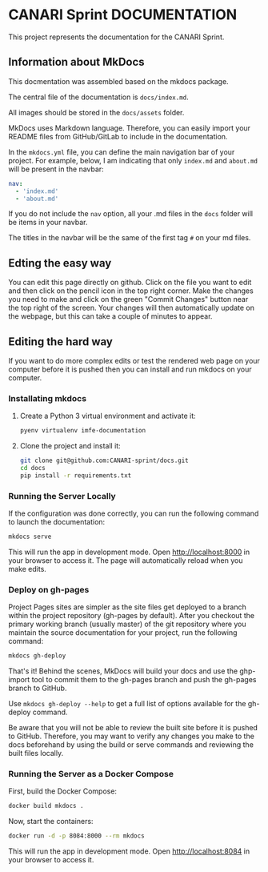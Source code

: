 # CANARI Sprint DOCUMENTATION
This project represents the documentation for the CANARI Sprint.


## Information about MkDocs

This docmentation was assembled based on the mkdocs package.

The central file of the documentation is `docs/index.md`.

All images should be stored in the `docs/assets` folder.

MkDocs uses Markdown language. Therefore, you can easily import your README files from GitHub/GitLab to include in the documentation.

In the `mkdocs.yml` file, you can define the main navigation bar of your project. For example, below, I am indicating that only `index.md` and `about.md` will be present in the navbar:

```yaml
nav:
  - 'index.md'
  - 'about.md'
```

If you do not include the `nav` option, all your .md files in the `docs` folder will be items in your navbar.

The titles in the navbar will be the same of the first tag `#` on your md files.

## Edting the easy way

You can edit this page directly on github. Click on the file you want to edit and then click on the pencil icon in the top right corner. Make the changes you need to make and click on the green "Commit Changes" button near the top right of the screen. Your changes will then automatically update on the webpage, but this can take a couple of minutes to appear. 

## Editing the hard way

If you want to do more complex edits or test the rendered web page on your computer before it is pushed then you can install and run mkdocs on your computer.

### Installating mkdocs

1. Create a Python 3 virtual environment and activate it:

   ```bash
   pyenv virtualenv imfe-documentation
   ```

2. Clone the project and install it:

   ```bash
   git clone git@github.com:CANARI-sprint/docs.git
   cd docs
   pip install -r requirements.txt
   ```


### Running the Server Locally

If the configuration was done correctly, you can run the following command to launch the documentation:

```bash
mkdocs serve
```

This will run the app in development mode. Open [http://localhost:8000](http://localhost:8000) in your browser to access it. The page will automatically reload when you make edits.

### Deploy on gh-pages

Project Pages sites are simpler as the site files get deployed to a branch within the project repository (gh-pages by default). After you checkout the primary working branch (usually master) of the git repository where you maintain the source documentation for your project, run the following command:

```bash
mkdocs gh-deploy
```

That's it! Behind the scenes, MkDocs will build your docs and use the ghp-import tool to commit them to the gh-pages branch and push the gh-pages branch to GitHub.

Use `mkdocs gh-deploy --help` to get a full list of options available for the gh-deploy command.

Be aware that you will not be able to review the built site before it is pushed to GitHub. Therefore, you may want to verify any changes you make to the docs beforehand by using the build or serve commands and reviewing the built files locally.

### Running the Server as a Docker Compose

First, build the Docker Compose:

```bash
docker build mkdocs .
```

Now, start the containers:

```bash
docker run -d -p 8084:8000 --rm mkdocs
```

This will run the app in development mode. Open [http://localhost:8084](http://localhost:8084) in your browser to access it.
